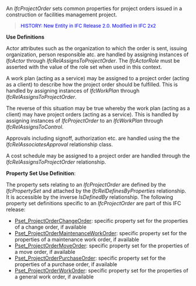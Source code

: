 An _IfcProjectOrder_ sets common properties for project orders issued in a construction or facilities management project.

> <font color="#0000ff" size="-1">HISTORY:
New Entity in IFC Release 2.0. Modified in IFC 2x2</font>

****Use Definitions****

Actor attributes such as the organization to which the order is sent, issuing organization, person responsible atc. are handled by assigning instances of _IfcActor_ through _IfcRelAssignsToProjectOrder_. The _IfcActorRole_ must be asserted with the value of the role set when used in this context.

A work plan (acting as a service) may be assigned to a project order (acting as a client) to describe how the project order should be fulfilled. This is handled by assigning instances of _IfcWorkPlan_ through _IfcRelAssignsToProjectOrder_.

The reverse of this situation may be true whereby the work plan (acting as a client) may have project orders (acting as a service). This is handled by assigning instances of _IfcProjectOrder_ to an _IfcWorkPlan_ through _IfcRelAssignsToControl_.

Approvals including signoff, authorization etc. are handled using the the _IfcRelAssociatesApproval_ relationship class.

A cost schedule may be assigned to a project order are handled through the _IfcRelAssignsToProjectOrder_ relationship.

****Property Set Use Definition****:

The property sets relating to an _IfcProjectOrder_ are defined by the _IfcPropertySet_ and attached by the _IfcRelDefinesByProperties_ relationship. It is accessible by the inverse _IsDefinedBy_ relationship. The following property set definitions specific to an _IfcProjectOrder_ are part of this IFC release:

* [Pset_ProjectOrderChangeOrder](../../psd/IfcSharedMgmtElements/Pset_ProjectOrderChangeOrder.xml): specific property set for the properties of a change order, if available
* [Pset_ProjectOrderMaintenanceWorkOrder](../../psd/IfcSharedMgmtElements/Pset_ProjectOrderMaintenanceWorkOrder.xml): specific property set for the properties of a maintenance work order, if available 
* [Pset_ProjectOrderMoveOrder](../../psd/IfcSharedMgmtElements/Pset_ProjectOrderMoveOrder.xml): specific property set for the properties of a move order, if available 
* [Pset_ProjectOrderPurchaseOrder](../../psd/IfcSharedMgmtElements/Pset_ProjectOrderPurchaseOrder.xml): specific property set for the properties of a purchase order, if available 
* [Pset_ProjectOrderWorkOrder](../../psd/IfcSharedMgmtElements/Pset_ProjectOrderWorkOrder.xml): specific property set for the properties of a general work order, if available